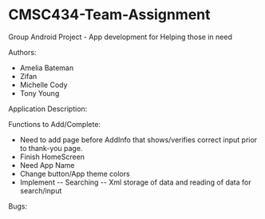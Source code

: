 # CMSC434-Team-Assignment
Group Android Project - App development for Helping those in need

Authors:
- Amelia Bateman
- Zifan
- Michelle Cody
- Tony Young

Application Description:





Functions to Add/Complete:

- Need to add page before AddInfo that shows/verifies correct input prior to thank-you page.
- Finish HomeScreen
- Need App Name
- Change button/App theme colors
- Implement 
  -- Searching
  -- Xml storage of data and reading of data for search/input



Bugs:
